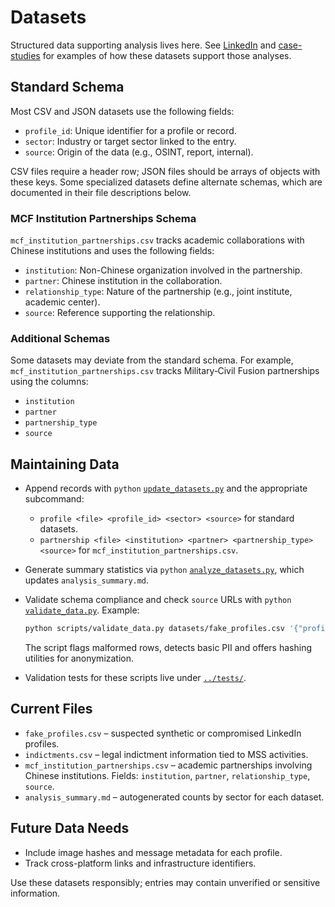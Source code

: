 # Datasets

Structured data supporting analysis lives here. See [LinkedIn](../LinkedIn/) and [case-studies](../case-studies/) for examples of how these datasets support those analyses.

## Standard Schema
Most CSV and JSON datasets use the following fields:

- `profile_id`: Unique identifier for a profile or record.
- `sector`: Industry or target sector linked to the entry.
- `source`: Origin of the data (e.g., OSINT, report, internal).

CSV files require a header row; JSON files should be arrays of objects with these keys. Some
specialized datasets define alternate schemas, which are documented in their file descriptions
below.

### MCF Institution Partnerships Schema
`mcf_institution_partnerships.csv` tracks academic collaborations with Chinese institutions and
uses the following fields:

- `institution`: Non-Chinese organization involved in the partnership.
- `partner`: Chinese institution in the collaboration.
- `relationship_type`: Nature of the partnership (e.g., joint institute, academic center).
- `source`: Reference supporting the relationship.

### Additional Schemas
Some datasets may deviate from the standard schema. For example,
`mcf_institution_partnerships.csv` tracks Military‑Civil Fusion partnerships
using the columns:

- `institution`
- `partner`
- `partnership_type`
- `source`

## Maintaining Data
- Append records with `python` [`update_datasets.py`](../scripts/update_datasets.py)
  and the appropriate subcommand:
  - `profile <file> <profile_id> <sector> <source>` for standard datasets.
  - `partnership <file> <institution> <partner> <partnership_type> <source>`
    for `mcf_institution_partnerships.csv`.
- Generate summary statistics via `python`
  [`analyze_datasets.py`](../scripts/analyze_datasets.py), which updates
  `analysis_summary.md`.
- Validate schema compliance and check `source` URLs with `python`
  [`validate_data.py`](../scripts/validate_data.py). Example:

  ```bash
  python scripts/validate_data.py datasets/fake_profiles.csv '{"profile_id": "str", "sector": "str", "source": "str"}'
  ```
  The script flags malformed rows, detects basic PII and offers hashing utilities
  for anonymization.
- Validation tests for these scripts live under [`../tests/`](../tests/).

## Current Files
- `fake_profiles.csv` – suspected synthetic or compromised LinkedIn profiles.
- `indictments.csv` – legal indictment information tied to MSS activities.
- `mcf_institution_partnerships.csv` – academic partnerships involving Chinese institutions. Fields: `institution`, `partner`, `relationship_type`, `source`.
- `analysis_summary.md` – autogenerated counts by sector for each dataset.

## Future Data Needs
- Include image hashes and message metadata for each profile.
- Track cross-platform links and infrastructure identifiers.

Use these datasets responsibly; entries may contain unverified or sensitive information.
